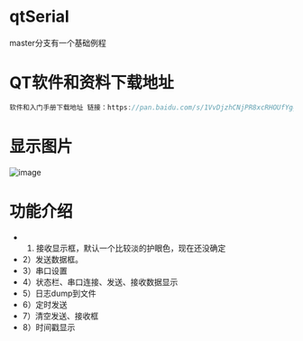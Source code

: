 # qtSerial

master分支有一个基础例程

# QT软件和资料下载地址
```C
软件和入门手册下载地址 链接：https://pan.baidu.com/s/1VvDjzhCNjPR8xcRHOUfYgg?pwd=9999 提取码：9999
```

# 显示图片
![image](https://user-images.githubusercontent.com/11375905/150679901-634bf23f-f72e-437f-8525-732d4b99f4a3.png)

# 功能介绍

* 1) 接收显示框，默认一个比较淡的护眼色，现在还没确定
* 2）发送数据框。
* 3）串口设置
* 4）状态栏、串口连接、发送、接收数据显示
* 5）日志dump到文件
* 6）定时发送
* 7）清空发送、接收框
* 8）时间戳显示
